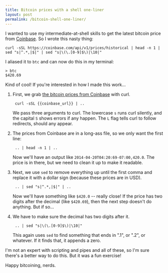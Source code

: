 ```yaml
---
title: Bitcoin prices with a shell one-liner
layout: post
permalink: /bitcoin-shell-one-liner/
---
```

I wanted to use my intermediate-at-shell skills to get the latest bitcoin price from [Coinbase](https://coinbase.com/?r=5150e82a9e19b7f80c000003). So I wrote this nasty thing:

    curl -sSL https://coinbase.com/api/v1/prices/historical | head -n 1 | sed "s|^.*,|$|" | sed "s|\(\.[0-9]$\)|\10|"

I aliased it to `btc` and can now do this in my terminal:

    > btc
    $420.69

Kind of cool! If you're interested in how I made this work...

1. First, we grab [the bitcoin prices from Coinbase](https://coinbase.com/api/v1/prices/historical) with curl.

        curl -sSL {{coinbase_url}} | ..

   We pass three arguments to curl. The lowercase `s` runs curl silently, and the capital `S` shows errors if any happen. The `L` flag tells curl to follow redirects, should any appear.

2. The prices from Coinbase are in a long-ass file, so we only want the first line:

        .. | head -n 1 | ..

   Now we'll have an output like `2014-04-20T04:20:69-07:00,420.0`. The price is in there, but we need to clean it up to make it readable.

3. Next, we use `sed` to remove everything up until the first comma and replace it with a dollar sign (because these prices are in USD).

        .. | sed "s|^.*,|$|" | ..

   Now we'll have something like `$420.0` -- really close! If the price has two digits after the decimal (like `$420.69`), then the next step doesn't do anything. But if so...

4. We have to make sure the decimal has two digits after it.

        .. | sed "s|\(\.[0-9]$\)|\10|"

   This again uses `sed` to find something that ends in ".1", or ".2", or whatever. If it finds that, it appends a zero.

I'm not an expert with scripting and pipes and all of these, so I'm sure there's a better way to do this. But it was a fun exercise!

Happy bitcoining, nerds.
